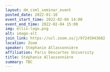 ```yaml
---
layout: dm_csml_seminar_event
posted_date: 2022-01-10
event_start_time: 2022-02-04 14:00
event_end_time: 2022-02-04 15:00
img: ellis-logo.png
alt: image-alt
join_link: https://ucl.zoom.us/j/97245943682
location: Zoom
speaker: Stéphanie Allassonnière
affiliation: Paris Descartes University
title: Stéphanie Allassonnière
summary: TBC
---
```


